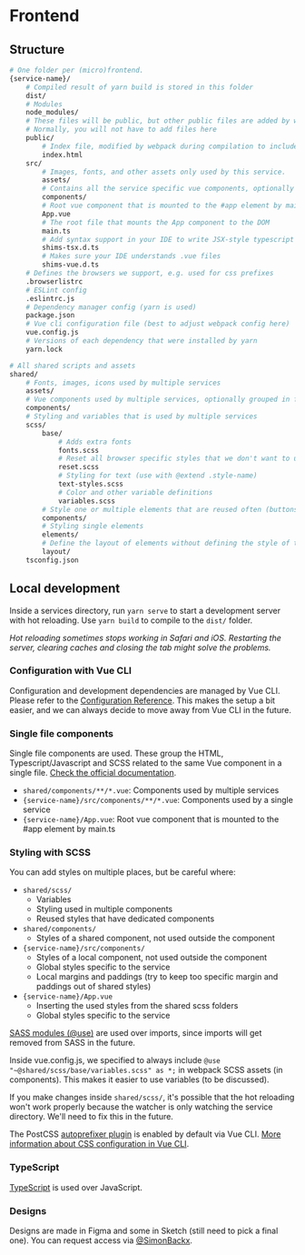 # Frontend


## Structure

```bash
# One folder per (micro)frontend.
{service-name}/
    # Compiled result of yarn build is stored in this folder
    dist/
    # Modules
    node_modules/
    # These files will be public, but other public files are added by webpack
    # Normally, you will not have to add files here
    public/
        # Index file, modified by webpack during compilation to include the compiled sources in /src
        index.html
    src/
        # Images, fonts, and other assets only used by this service.
        assets/
        # Contains all the service specific vue components, optionally grouped in folders
        components/
        # Root vue component that is mounted to the #app element by main.ts
        App.vue
        # The root file that mounts the App component to the DOM
        main.ts
        # Add syntax support in your IDE to write JSX-style typescript code (not used)
        shims-tsx.d.ts
        # Makes sure your IDE understands .vue files
        shims-vue.d.ts
    # Defines the browsers we support, e.g. used for css prefixes
    .browserlistrc
    # ESLint config
    .eslintrc.js
    # Dependency manager config (yarn is used)
    package.json
    # Vue cli configuration file (best to adjust webpack config here)
    vue.config.js
    # Versions of each dependency that were installed by yarn
    yarn.lock

# All shared scripts and assets
shared/
    # Fonts, images, icons used by multiple services
    assets/
    # Vue components used by multiple services, optionally grouped in folders
    components/
    # Styling and variables that is used by multiple services
    scss/
        base/
            # Adds extra fonts
            fonts.scss
            # Reset all browser specific styles that we don't want to use
            reset.scss
            # Styling for text (use with @extend .style-name)
            text-styles.scss
            # Color and other variable definitions
            variables.scss
        # Style one or multiple elements that are reused often (buttons, inputs)
        components/
        # Styling single elements
        elements/
        # Define the layout of elements without defining the style of the elements
        layout/
    tsconfig.json
```

## Local development

Inside a services directory, run `yarn serve` to start a development server with hot reloading. Use `yarn build` to compile to the `dist/` folder.

*Hot reloading sometimes stops working in Safari and iOS. Restarting the server, clearing caches and closing the tab might solve the problems.*

### Configuration with Vue CLI

Configuration and development dependencies are managed by Vue CLI. Please refer to the [Configuration Reference](https://cli.vuejs.org/config/#global-cli-config). This makes the setup a bit easier, and we can always decide to move away from Vue CLI in the future.

### Single file components
Single file components are used. These group the HTML, Typescript/Javascript and SCSS related to the same Vue component in a single file. [Check the official documentation](https://vuejs.org/v2/guide/single-file-components.html).

* `shared/components/**/*.vue`: Components used by multiple services
* `{service-name}/src/components/**/*.vue`: Components used by a single service
* `{service-name}/App.vue`: Root vue component that is mounted to the #app element by main.ts

### Styling with SCSS

You can add styles on multiple places, but be careful where:

* `shared/scss/`
    * Variables
    * Styling used in multiple components
    * Reused styles that have dedicated components
* `shared/components/`
    * Styles of a shared component, not used outside the component
* `{service-name}/src/components/`
    * Styles of a local component, not used outside the component
    * Global styles specific to the service
    * Local margins and paddings (try to keep too specific margin and paddings out of shared styles)
* `{service-name}/App.vue`
    * Inserting the used styles from the shared scss folders
    * Global styles specific to the service

[SASS modules (@use)](https://sass-lang.com/documentation/at-rules/use) are used over imports, since imports will get removed from SASS in the future.

Inside vue.config.js, we specified to always include `@use "~@shared/scss/base/variables.scss" as *;` in webpack SCSS assets (in components). This makes it easier to use variables (to be discussed).

If you make changes inside `shared/scss/`, it's possible that the hot reloading won't work properly because the watcher is only watching the service directory. We'll need to fix this in the future.

The PostCSS [autoprefixer plugin](https://github.com/postcss/autoprefixer) is enabled by default via Vue CLI. [More information about CSS configuration in Vue CLI](https://cli.vuejs.org/guide/css.html).

### TypeScript

[TypeScript](https://www.typescriptlang.org/) is used over JavaScript.

### Designs

Designs are made in Figma and some in Sketch (still need to pick a final one). You can request access via [@SimonBackx](https://github.com/SimonBackx).